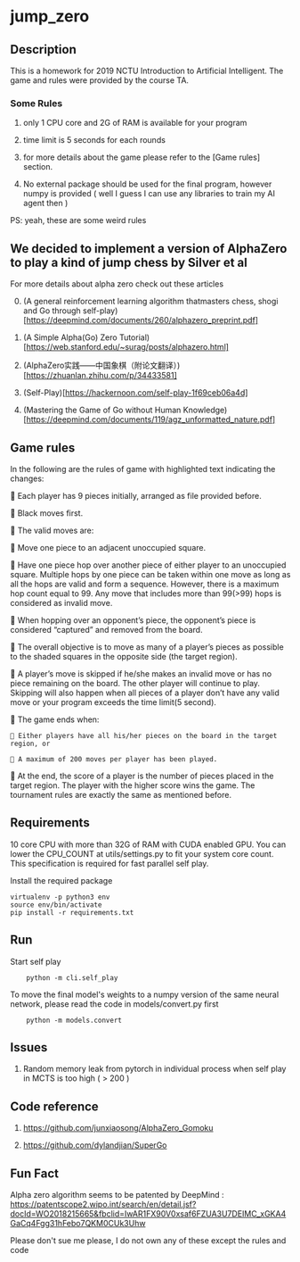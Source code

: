 # jump_zero

## Description

This is a homework for 2019 NCTU Introduction to Artificial Intelligent. The game and rules were provided by the course TA.

### Some Rules

1. only 1 CPU core and 2G of RAM is available for your program

2. time limit is 5 seconds for each rounds

3. for more details about the game please refer to the [Game rules] section.

4. No external package should be used for the final program, however numpy is provided ( well I guess I can use any libraries to train my AI agent then )

PS: yeah, these are some weird rules

## We decided to implement a version of AlphaZero to play a kind of jump chess by Silver et al

For more details about alpha zero check out these articles 

0. (A general reinforcement learning algorithm thatmasters chess, shogi and Go through self-play)[https://deepmind.com/documents/260/alphazero_preprint.pdf]

1. (A Simple Alpha(Go) Zero Tutorial)[https://web.stanford.edu/~surag/posts/alphazero.html]

2. (AlphaZero实践——中国象棋（附论文翻译）)[https://zhuanlan.zhihu.com/p/34433581]

3. (Self-Play)[https://hackernoon.com/self-play-1f69ceb06a4d]

4. (Mastering the Game of Go without Human Knowledge)[https://deepmind.com/documents/119/agz_unformatted_nature.pdf]

## Game rules
In the following are the rules of game with highlighted text indicating the changes:

 Each player has 9 pieces initially, arranged as file provided before.

 Black moves first.

 The valid moves are:

 Move one piece to an adjacent unoccupied square.

 Have one piece hop over another piece of either player to an unoccupied square. Multiple hops by
one piece can be taken within one move as long as all the hops are valid and form a sequence.
However, there is a maximum hop count equal to 99. Any move that includes more than
99(>99) hops is considered as invalid move.

 When hopping over an opponent’s piece, the opponent’s piece is considered “captured” and removed from the board.

 The overall objective is to move as many of a player’s pieces as possible to the shaded squares in the opposite side (the target region).

 A player’s move is skipped if he/she makes an invalid move or has no piece remaining on the board. The other player will continue to play. Skipping will also happen when all pieces of a player don’t have any valid move or your program exceeds the time limit(5 second).

 The game ends when:

     Either players have all his/her pieces on the board in the target region, or 

     A maximum of 200 moves per player has been played.

 At the end, the score of a player is the number of pieces placed in the target region. The player with the higher score wins the game.
The tournament rules are exactly the same as mentioned before.

## Requirements

10 core CPU with more than 32G of RAM with CUDA enabled GPU. You can lower the CPU_COUNT at utils/settings.py to fit your system core count. This specification is required for fast parallel self play.

Install the required package

```
virtualenv -p python3 env
source env/bin/activate
pip install -r requirements.txt
```

## Run

Start self play
```
    python -m cli.self_play
```

To move the final model's weights to a numpy version of the same neural network, please read the code in models/convert.py first
```
    python -m models.convert
```


## Issues

1. Random memory leak from pytorch in individual process when self play in MCTS is too high ( > 200 )

## Code reference

1. https://github.com/junxiaosong/AlphaZero_Gomoku

2. https://github.com/dylandjian/SuperGo

## Fun Fact
Alpha zero algorithm seems to be patented by DeepMind : https://patentscope2.wipo.int/search/en/detail.jsf?docId=WO2018215665&fbclid=IwAR1FX90V0xsaf6FZUA3U7DEIMC_xGKA4GaCq4Fgg31hFebo7QKM0CUk3Uhw

Please don't sue me please, I do not own any of these except the rules and code